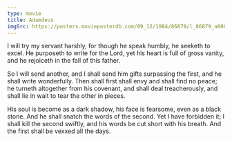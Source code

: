```yaml
---
type: movie
title: Adamdeus
imgSrc: https://posters.movieposterdb.com/09_12/1984/86879/l_86879_a9089219.jpg
---
```


I will try my servant harshly, for though he speak humbly, he seeketh to excel. He purposeth to write for the Lord, yet his heart is full of gross vanity, and he rejoiceth in the fall of this father.

So I will send another, and I shall send him gifts surpassing the first, and he shall write wonderfully. Then shall first shall envy and shall find no peace; he turneth altogether from his covenant, and shall deal treacherously, and shall lie in wait to tear the other in pieces.

His soul is become as a dark shadow, his face is fearsome, even as a black stone. And he shall snatch the words of the second. Yet I have forbidden it; I shall kill the second swiftly, and his words be cut short with his breath. And the first shall be vexxed all the days.
